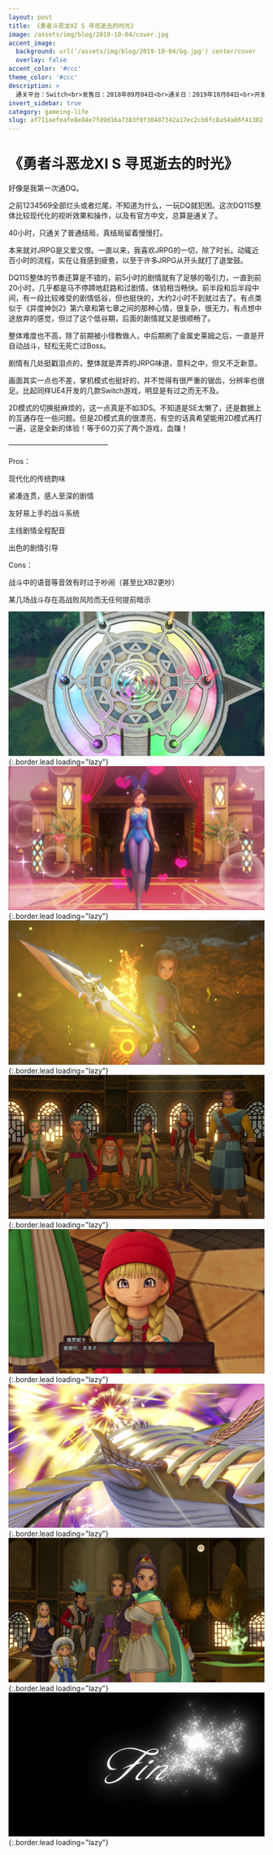 ```yaml
---
layout: post
title: 《勇者斗恶龙XI S 寻觅逝去的时光》
image: /assets/img/blog/2019-10-04/cover.jpg
accent_image: 
  background: url('/assets/img/blog/2019-10-04/bg.jpg') center/cover
  overlay: false
accent_color: '#ccc'
theme_color: '#ccc'
description: >
  通关平台：Switch<br>发售日：2018年09月04日<br>通关日：2019年10月04日<br>开发商：史克威尔艾尼克斯<br>发行商：Nintendo<br>个人评分：90
invert_sidebar: true
category: gameing-life
slug: af711aefeafe8e84e7fd9d16a7383f0f30487342a17ec2cb6fc8a54a86f41302
---
```


# 《勇者斗恶龙XI S 寻觅逝去的时光》

好像是我第一次通DQ。

之前1234569全部烂头或者烂尾，不知道为什么，一玩DQ就犯困。这次DQ11S整体比较现代化的视听效果和操作，以及有官方中文，总算是通关了。

40小时，只通关了普通结局，真结局留着慢慢打。

本来就对JRPG是又爱又恨。一直以来，我喜欢JRPG的一切，除了时长。动辄近百小时的流程，实在让我感到疲惫，以至于许多JRPG从开头就打了退堂鼓。

DQ11S整体的节奏还算是不错的，前5小时的剧情就有了足够的吸引力，一直到前20小时，几乎都是马不停蹄地赶路和过剧情，体验相当畅快。前半段和后半段中间，有一段比较难受的剧情低谷，但也挺快的，大约2小时不到就过去了。有点类似于《异度神剑2》第六章和第七章之间的那种心情，很复杂，很无力，有点想中途放弃的感觉，但过了这个低谷期，后面的剧情就又是很顺畅了。

整体难度也不高，除了前期被小怪教做人，中后期刷了金属史莱姆之后，一直是开自动战斗，轻松无死亡过Boss。

剧情有几处挺戳泪点的，整体就是弄弄的JRPG味道，意料之中，但又不乏新意。

画面其实一点也不差，掌机模式也挺好的，并不觉得有很严重的锯齿，分辨率也很足。比起同样UE4开发的几款Switch游戏，明显是有过之而无不及。

2D模式的切换挺麻烦的，这一点真是不如3DS。不知道是SE太懒了，还是数据上的互通存在一些问题。但是2D模式真的很漂亮，有空的话真希望能用2D模式再打一遍，这是全新的体验！等于60刀买了两个游戏，血赚！

——————————————

Pros：

现代化的传统韵味

紧凑连贯，感人至深的剧情

友好易上手的战斗系统

主线剧情全程配音

出色的剧情引导

Cons：

战斗中的语音等音效有时过于吵闹（甚至比XB2更吵）

某几场战斗存在高战败风险而无任何提前暗示

![](/assets/img/blog/2019-10-04/1.jpg){:.border.lead loading="lazy"}
![](/assets/img/blog/2019-10-04/2.jpg){:.border.lead loading="lazy"}
![](/assets/img/blog/2019-10-04/3.jpg){:.border.lead loading="lazy"}
![](/assets/img/blog/2019-10-04/4.jpg){:.border.lead loading="lazy"}
![](/assets/img/blog/2019-10-04/5.jpg){:.border.lead loading="lazy"}
![](/assets/img/blog/2019-10-04/6.jpg){:.border.lead loading="lazy"}
![](/assets/img/blog/2019-10-04/7.jpg){:.border.lead loading="lazy"}
![](/assets/img/blog/2019-10-04/8.jpg){:.border.lead loading="lazy"}


